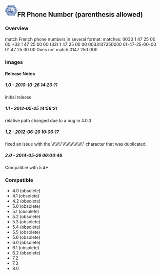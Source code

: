 ## <img src='./logo.jpg' width='40' height='40'>FR Phone Number (parenthesis allowed)

### Overview
match French phone numbers in several format:
matches:
0033 1 47 25 00 00
+33 1 47 25 00 00
(33) 1 47 25 00 00
0033147250000
01-47-25-00-00
01 47 25 00 00
Does not match
0147 250 000
### Images




#### Release Notes

##### 1.0 - 2010-10-26 14:20:11
initial release
##### 1.1 - 2012-05-25 14:56:21
relative path changed due to a bug in 4.0.3
##### 1.2 - 2012-06-20 10:06:17
fixed an issue with the \\\\\\\\\\\\\\"\\\\\\\\\\\\\\\\\\\\\\\\\\\\\\" character that was duplicated. 
##### 2.0 - 2014-05-26 06:04:46
Compatible with 5.4+
### Compatible
 -  4.0 (obsolete)
 -   4.1 (obsolete)
 -   4.2 (obsolete)
 -   5.0 (obsolete)
 -   5.1 (obsolete)
 -   5.2 (obsolete)
 -   5.3 (obsolete)
 -   5.4 (obsolete)
 -   5.5 (obsolete)
 -   5.6 (obsolete)
 -   6.0 (obsolete)
 -   6.1 (obsolete)
 -   6.2 (obsolete)
 - 7.2
 - 7.3
 - 8.0